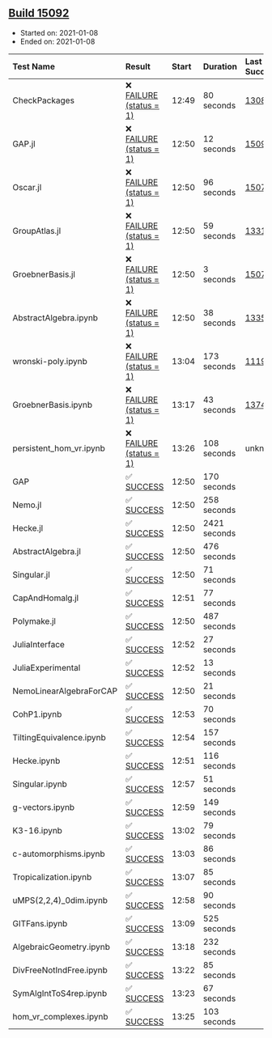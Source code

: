 ## [Build 15092](https://oscarci.mathematik.uni-kl.de/job/oscar/15092/)

* Started on: 2021-01-08
* Ended on: 2021-01-08

| Test Name    | Result | Start | Duration | Last Success | First Failure |
|:-------------|:-------|:------|:---------|:-------------|:--------------|
| CheckPackages | ❌ [FAILURE (status = 1)](https://oscarci.mathematik.uni-kl.de/job/oscar/15092/artifact/logs/build-15092/CheckPackages.log) | 12:49 | 80 seconds | [13085](https://oscarci.mathematik.uni-kl.de/job/oscar/13085/) | [13086](https://oscarci.mathematik.uni-kl.de/job/oscar/13086/) |
| GAP.jl | ❌ [FAILURE (status = 1)](https://oscarci.mathematik.uni-kl.de/job/oscar/15092/artifact/logs/build-15092/GAP.jl.log) | 12:50 | 12 seconds | [15091](https://oscarci.mathematik.uni-kl.de/job/oscar/15091/) | [15092](https://oscarci.mathematik.uni-kl.de/job/oscar/15092/) |
| Oscar.jl | ❌ [FAILURE (status = 1)](https://oscarci.mathematik.uni-kl.de/job/oscar/15092/artifact/logs/build-15092/Oscar.jl.log) | 12:50 | 96 seconds | [15079](https://oscarci.mathematik.uni-kl.de/job/oscar/15079/) | [15080](https://oscarci.mathematik.uni-kl.de/job/oscar/15080/) |
| GroupAtlas.jl | ❌ [FAILURE (status = 1)](https://oscarci.mathematik.uni-kl.de/job/oscar/15092/artifact/logs/build-15092/GroupAtlas.jl.log) | 12:50 | 59 seconds | [13311](https://oscarci.mathematik.uni-kl.de/job/oscar/13311/) | [13312](https://oscarci.mathematik.uni-kl.de/job/oscar/13312/) |
| GroebnerBasis.jl | ❌ [FAILURE (status = 1)](https://oscarci.mathematik.uni-kl.de/job/oscar/15092/artifact/logs/build-15092/GroebnerBasis.jl.log) | 12:50 | 3 seconds | [15079](https://oscarci.mathematik.uni-kl.de/job/oscar/15079/) | [15080](https://oscarci.mathematik.uni-kl.de/job/oscar/15080/) |
| AbstractAlgebra.ipynb | ❌ [FAILURE (status = 1)](https://oscarci.mathematik.uni-kl.de/job/oscar/15092/artifact/logs/build-15092/AbstractAlgebra.ipynb.log) | 12:50 | 38 seconds | [13355](https://oscarci.mathematik.uni-kl.de/job/oscar/13355/) | [13356](https://oscarci.mathematik.uni-kl.de/job/oscar/13356/) |
| wronski-poly.ipynb | ❌ [FAILURE (status = 1)](https://oscarci.mathematik.uni-kl.de/job/oscar/15092/artifact/logs/build-15092/wronski-poly.ipynb.log) | 13:04 | 173 seconds | [11192](https://oscarci.mathematik.uni-kl.de/job/oscar/11192/) | [11193](https://oscarci.mathematik.uni-kl.de/job/oscar/11193/) |
| GroebnerBasis.ipynb | ❌ [FAILURE (status = 1)](https://oscarci.mathematik.uni-kl.de/job/oscar/15092/artifact/logs/build-15092/GroebnerBasis.ipynb.log) | 13:17 | 43 seconds | [13748](https://oscarci.mathematik.uni-kl.de/job/oscar/13748/) | [13749](https://oscarci.mathematik.uni-kl.de/job/oscar/13749/) |
| persistent_hom_vr.ipynb | ❌ [FAILURE (status = 1)](https://oscarci.mathematik.uni-kl.de/job/oscar/15092/artifact/logs/build-15092/persistent_hom_vr.ipynb.log) | 13:26 | 108 seconds | unknown | unknown |
| GAP | ✅ [SUCCESS](https://oscarci.mathematik.uni-kl.de/job/oscar/15092/artifact/logs/build-15092/GAP.log) | 12:50 | 170 seconds |  |  |
| Nemo.jl | ✅ [SUCCESS](https://oscarci.mathematik.uni-kl.de/job/oscar/15092/artifact/logs/build-15092/Nemo.jl.log) | 12:50 | 258 seconds |  |  |
| Hecke.jl | ✅ [SUCCESS](https://oscarci.mathematik.uni-kl.de/job/oscar/15092/artifact/logs/build-15092/Hecke.jl.log) | 12:50 | 2421 seconds |  |  |
| AbstractAlgebra.jl | ✅ [SUCCESS](https://oscarci.mathematik.uni-kl.de/job/oscar/15092/artifact/logs/build-15092/AbstractAlgebra.jl.log) | 12:50 | 476 seconds |  |  |
| Singular.jl | ✅ [SUCCESS](https://oscarci.mathematik.uni-kl.de/job/oscar/15092/artifact/logs/build-15092/Singular.jl.log) | 12:50 | 71 seconds |  |  |
| CapAndHomalg.jl | ✅ [SUCCESS](https://oscarci.mathematik.uni-kl.de/job/oscar/15092/artifact/logs/build-15092/CapAndHomalg.jl.log) | 12:51 | 77 seconds |  |  |
| Polymake.jl | ✅ [SUCCESS](https://oscarci.mathematik.uni-kl.de/job/oscar/15092/artifact/logs/build-15092/Polymake.jl.log) | 12:50 | 487 seconds |  |  |
| JuliaInterface | ✅ [SUCCESS](https://oscarci.mathematik.uni-kl.de/job/oscar/15092/artifact/logs/build-15092/JuliaInterface.log) | 12:52 | 27 seconds |  |  |
| JuliaExperimental | ✅ [SUCCESS](https://oscarci.mathematik.uni-kl.de/job/oscar/15092/artifact/logs/build-15092/JuliaExperimental.log) | 12:52 | 13 seconds |  |  |
| NemoLinearAlgebraForCAP | ✅ [SUCCESS](https://oscarci.mathematik.uni-kl.de/job/oscar/15092/artifact/logs/build-15092/NemoLinearAlgebraForCAP.log) | 12:50 | 21 seconds |  |  |
| CohP1.ipynb | ✅ [SUCCESS](https://oscarci.mathematik.uni-kl.de/job/oscar/15092/artifact/logs/build-15092/CohP1.ipynb.log) | 12:53 | 70 seconds |  |  |
| TiltingEquivalence.ipynb | ✅ [SUCCESS](https://oscarci.mathematik.uni-kl.de/job/oscar/15092/artifact/logs/build-15092/TiltingEquivalence.ipynb.log) | 12:54 | 157 seconds |  |  |
| Hecke.ipynb | ✅ [SUCCESS](https://oscarci.mathematik.uni-kl.de/job/oscar/15092/artifact/logs/build-15092/Hecke.ipynb.log) | 12:51 | 116 seconds |  |  |
| Singular.ipynb | ✅ [SUCCESS](https://oscarci.mathematik.uni-kl.de/job/oscar/15092/artifact/logs/build-15092/Singular.ipynb.log) | 12:57 | 51 seconds |  |  |
| g-vectors.ipynb | ✅ [SUCCESS](https://oscarci.mathematik.uni-kl.de/job/oscar/15092/artifact/logs/build-15092/g-vectors.ipynb.log) | 12:59 | 149 seconds |  |  |
| K3-16.ipynb | ✅ [SUCCESS](https://oscarci.mathematik.uni-kl.de/job/oscar/15092/artifact/logs/build-15092/K3-16.ipynb.log) | 13:02 | 79 seconds |  |  |
| c-automorphisms.ipynb | ✅ [SUCCESS](https://oscarci.mathematik.uni-kl.de/job/oscar/15092/artifact/logs/build-15092/c-automorphisms.ipynb.log) | 13:03 | 86 seconds |  |  |
| Tropicalization.ipynb | ✅ [SUCCESS](https://oscarci.mathematik.uni-kl.de/job/oscar/15092/artifact/logs/build-15092/Tropicalization.ipynb.log) | 13:07 | 85 seconds |  |  |
| uMPS(2,2,4)_0dim.ipynb | ✅ [SUCCESS](https://oscarci.mathematik.uni-kl.de/job/oscar/15092/artifact/logs/build-15092/uMPS-2-2-4-_0dim.ipynb.log) | 12:58 | 90 seconds |  |  |
| GITFans.ipynb | ✅ [SUCCESS](https://oscarci.mathematik.uni-kl.de/job/oscar/15092/artifact/logs/build-15092/GITFans.ipynb.log) | 13:09 | 525 seconds |  |  |
| AlgebraicGeometry.ipynb | ✅ [SUCCESS](https://oscarci.mathematik.uni-kl.de/job/oscar/15092/artifact/logs/build-15092/AlgebraicGeometry.ipynb.log) | 13:18 | 232 seconds |  |  |
| DivFreeNotIndFree.ipynb | ✅ [SUCCESS](https://oscarci.mathematik.uni-kl.de/job/oscar/15092/artifact/logs/build-15092/DivFreeNotIndFree.ipynb.log) | 13:22 | 85 seconds |  |  |
| SymAlgIntToS4rep.ipynb | ✅ [SUCCESS](https://oscarci.mathematik.uni-kl.de/job/oscar/15092/artifact/logs/build-15092/SymAlgIntToS4rep.ipynb.log) | 13:23 | 67 seconds |  |  |
| hom_vr_complexes.ipynb | ✅ [SUCCESS](https://oscarci.mathematik.uni-kl.de/job/oscar/15092/artifact/logs/build-15092/hom_vr_complexes.ipynb.log) | 13:25 | 103 seconds |  |  |

